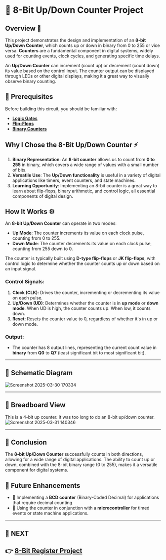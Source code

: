 # 🔢 8-Bit Up/Down Counter Project

## Overview 🚀
This project demonstrates the design and implementation of an **8-bit Up/Down Counter**, which counts up or down in binary from 0 to 255 or vice versa. **Counters** are a fundamental component in digital systems, widely used for counting events, clock cycles, and generating specific time delays.

An **Up/Down Counter** can increment (count up) or decrement (count down) its value based on the control input. The counter output can be displayed through LEDs or other digital displays, making it a great way to visually observe binary counting.

## 📌 Prerequisites

Before building this circuit, you should be familiar with:
- **[Logic Gates](../../Digital_Circuit/Logic_Gates)**
- **[Flip-Flops](../../Digital_Circuit/Sequential_Circuit/FlipFlop)**
- **[Binary Counters](../../Digital_Circuit/Sequential_Circuit/Counter)**



## Why I Chose the 8-Bit Up/Down Counter ⚡
1. **Binary Representation**: An **8-bit counter** allows us to count from **0 to 255** in binary, which covers a wide range of values with a small number of bits.
2. **Versatile Use**: The **Up/Down functionality** is useful in a variety of digital applications like timers, event counters, and state machines.
3. **Learning Opportunity**: Implementing an 8-bit counter is a great way to learn about flip-flops, binary arithmetic, and control logic, all essential components of digital design.

## How It Works ⚙️
An **8-bit Up/Down Counter** can operate in two modes:  
- **Up Mode**: The counter increments its value on each clock pulse, counting from 0 to 255.
- **Down Mode**: The counter decrements its value on each clock pulse, counting from 255 down to 0.

The counter is typically built using **D-type flip-flops** or **JK flip-flops**, with control logic to determine whether the counter counts up or down based on an input signal.

### Control Signals:
1. **Clock (CLK)**: Drives the counter, incrementing or decrementing its value on each pulse.
2. **Up/Down (UD)**: Determines whether the counter is in **up mode** or **down mode**. When UD is high, the counter counts up. When low, it counts down.
3. **Reset**: Resets the counter value to 0, regardless of whether it's in up or down mode.

### Output:
- The counter has 8 output lines, representing the current count value in **binary** from **Q0** to **Q7** (least significant bit to most significant bit).

---

## 📜 Schematic Diagram

![Screenshot 2025-03-30 170334](https://github.com/user-attachments/assets/e7fe2707-e526-4725-8175-8f58a9d19381)



---

## 🔌 Breadboard View
This is a 4-bit up counter. It was too long to do an 8-bit up/down counter. 
![Screenshot 2025-03-31 140346](https://github.com/user-attachments/assets/9eaf271e-362f-41fd-8584-d556ffb63e0c)


---



## 🎯 Conclusion
The **8-bit Up/Down Counter** successfully counts in both directions, allowing for a wide range of digital applications. The ability to count up or down, combined with the 8-bit binary range (0 to 255), makes it a versatile component for digital systems.

## 🚀 Future Enhancements
- 🔄 Implementing a **BCD counter** (Binary-Coded Decimal) for applications that require decimal counting.
- 🔋 Using the counter in conjunction with a **microcontroller** for timed events or state machine applications.

---

## 🔹 NEXT  
**👉 [8-Bit Register Project](../Register)**
---
